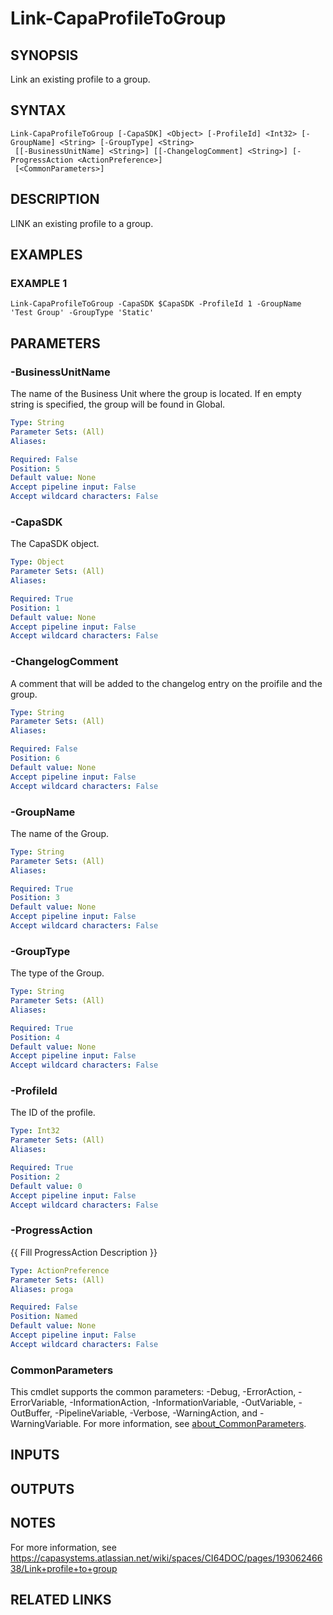 # Link-CapaProfileToGroup

## SYNOPSIS
Link an existing profile to a group.

## SYNTAX

```
Link-CapaProfileToGroup [-CapaSDK] <Object> [-ProfileId] <Int32> [-GroupName] <String> [-GroupType] <String>
 [[-BusinessUnitName] <String>] [[-ChangelogComment] <String>] [-ProgressAction <ActionPreference>]
 [<CommonParameters>]
```

## DESCRIPTION
LINK an existing profile to a group.

## EXAMPLES

### EXAMPLE 1
```
Link-CapaProfileToGroup -CapaSDK $CapaSDK -ProfileId 1 -GroupName 'Test Group' -GroupType 'Static'
```

## PARAMETERS

### -BusinessUnitName
The name of the Business Unit where the group is located.
If en empty string is specified, the group will be found in Global.

```yaml
Type: String
Parameter Sets: (All)
Aliases:

Required: False
Position: 5
Default value: None
Accept pipeline input: False
Accept wildcard characters: False
```

### -CapaSDK
The CapaSDK object.

```yaml
Type: Object
Parameter Sets: (All)
Aliases:

Required: True
Position: 1
Default value: None
Accept pipeline input: False
Accept wildcard characters: False
```

### -ChangelogComment
A comment that will be added to the changelog entry on the proifile and the group.

```yaml
Type: String
Parameter Sets: (All)
Aliases:

Required: False
Position: 6
Default value: None
Accept pipeline input: False
Accept wildcard characters: False
```

### -GroupName
The name of the Group.

```yaml
Type: String
Parameter Sets: (All)
Aliases:

Required: True
Position: 3
Default value: None
Accept pipeline input: False
Accept wildcard characters: False
```

### -GroupType
The type of the Group.

```yaml
Type: String
Parameter Sets: (All)
Aliases:

Required: True
Position: 4
Default value: None
Accept pipeline input: False
Accept wildcard characters: False
```

### -ProfileId
The ID of the profile.

```yaml
Type: Int32
Parameter Sets: (All)
Aliases:

Required: True
Position: 2
Default value: 0
Accept pipeline input: False
Accept wildcard characters: False
```

### -ProgressAction
{{ Fill ProgressAction Description }}

```yaml
Type: ActionPreference
Parameter Sets: (All)
Aliases: proga

Required: False
Position: Named
Default value: None
Accept pipeline input: False
Accept wildcard characters: False
```

### CommonParameters
This cmdlet supports the common parameters: -Debug, -ErrorAction, -ErrorVariable, -InformationAction, -InformationVariable, -OutVariable, -OutBuffer, -PipelineVariable, -Verbose, -WarningAction, and -WarningVariable. For more information, see [about_CommonParameters](http://go.microsoft.com/fwlink/?LinkID=113216).

## INPUTS

## OUTPUTS

## NOTES
For more information, see https://capasystems.atlassian.net/wiki/spaces/CI64DOC/pages/19306246638/Link+profile+to+group

## RELATED LINKS
